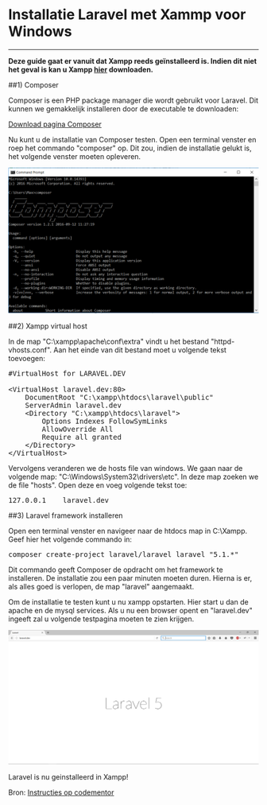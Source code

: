# Installatie Laravel met Xammp voor Windows

****

**Deze guide gaat er vanuit dat Xampp reeds geïnstalleerd is. Indien dit niet het geval is kan u Xampp [hier](https://www.apachefriends.org/index.html "Download Xampp") downloaden.**


##1) Composer 

Composer is een PHP package manager die wordt gebruikt voor Laravel. Dit kunnen we gemakkelijk installeren door de executable te downloaden:

[Download pagina Composer](https://getcomposer.org/download/ "Composer downloads")

Nu kunt u de installatie van Composer testen. Open een terminal venster en roep het commando "composer" op. Dit zou, indien de installatie gelukt is, het volgende venster moeten opleveren.

![Composer1.png](https://raw.githubusercontent.com/MaximAelterman/Webservices/master/laravel_install/img/composer1.PNG "Composer installatie gelukt")

##2) Xampp virtual host

In de map "C:\xampp\apache\conf\extra\" vindt u het bestand "httpd-vhosts.conf". Aan het einde van dit bestand moet u volgende tekst toevoegen:

<pre>
#VirtualHost for LARAVEL.DEV

&lt;VirtualHost laravel.dev:80&gt;
    DocumentRoot "C:\xampp\htdocs\laravel\public"
    ServerAdmin laravel.dev
    &lt;Directory "C:\xampp\htdocs\laravel"&gt;
        Options Indexes FollowSymLinks
        AllowOverride All
        Require all granted
    &lt;/Directory&gt;
&lt;/VirtualHost&gt;
</pre>

Vervolgens veranderen we de hosts file van windows. We gaan naar de volgende map: 
"C:\Windows\System32\drivers\etc". In deze map zoeken we de file "hosts". Open deze en voeg volgende tekst toe:

<pre>
127.0.0.1    laravel.dev
</pre>

##3) Laravel framework installeren

Open een terminal venster en navigeer naar de htdocs map in C:\Xampp. Geef hier het volgende commando in:

<pre>
composer create-project laravel/laravel laravel "5.1.*"
</pre>

Dit commando geeft Composer de opdracht om het framework te installeren.
De installatie zou een paar minuten moeten duren. Hierna is er, als alles goed is verlopen, de map "laravel" aangemaakt.

Om de installatie te testen kunt u nu xampp opstarten. Hier start u dan de apache en de mysql services. Als u nu een browser opent en "laravel.dev" ingeeft zal u volgende testpagina moeten te zien krijgen.

![laravel_home.png](https://raw.githubusercontent.com/MaximAelterman/Webservices/master/laravel_install/img/laravel_home.PNG "Laravel installatie gelukt")

Laravel is nu geinstalleerd in Xampp!

Bron: [Instructies op codementor](https://www.codementor.io/php/tutorial/how-to-install-laravel-5-xampp-windows)
